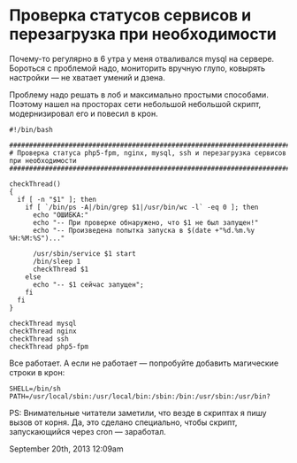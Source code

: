 # Проверка статусов сервисов и перезагрузка при необходимости

Почему-то регулярно в 6 утра у меня отваливался mysql на сервере.
Бороться с проблемой надо, мониторить вручную глупо, ковырять настройки
— не хватает умений и дзена.

Проблему надо решать в лоб и максимально простыми способами. Поэтому
нашел на просторах сети небольшой небольшой скрипт, модернизировал его и
повесил в крон.

    #!/bin/bash

    #######################################################################
    # Проверка статуса php5-fpm, nginx, mysql, ssh и перезагрузка сервисов при необходимости
    #######################################################################

    checkThread()
    {
      if [ -n "$1" ]; then
        if [ `/bin/ps -A|/bin/grep $1|/usr/bin/wc -l` -eq 0 ]; then
          echo "ОШИБКА:"
          echo "-- При проверке обнаружено, что $1 не был запущен!"
          echo "-- Произведена попытка запуска в $(date +"%d.%m.%y %H:%M:%S")..."

          /usr/sbin/service $1 start
          /bin/sleep 1
          checkThread $1
        else
          echo "-- $1 сейчас запущен";
        fi
      fi
    }

    checkThread mysql
    checkThread nginx
    checkThread ssh
    checkThread php5-fpm

Все работает. А если не работает — попробуйте добавить магические строки
в крон:

    SHELL=/bin/sh
    PATH=/usr/local/sbin:/usr/local/bin:/sbin:/bin:/usr/sbin:/usr/bin?

PS: Внимательные читатели заметили, что везде в скриптах я пишу вызов от
корня. Да, это сделано специально, чтобы скрипт, запускающийся через
cron — заработал.

<span id="timestamp"> September 20th, 2013 12:09am </span>
